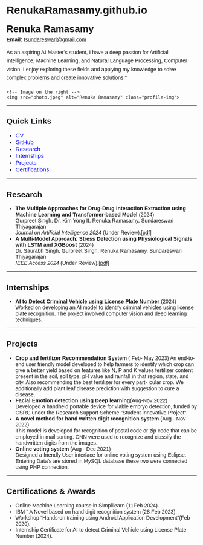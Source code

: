 # RenukaRamasamy.github.io

<!DOCTYPE html>
<html lang="en">
<head>
  <meta charset="UTF-8">
  <meta name="viewport" content="width=device-width, initial-scale=1.0">
  <title>Renuka Ramasamy</title>
  <style>
    /* Basic styling */
    body {
      font-family: Arial, sans-serif;
      margin: 20px;
    }

    /* Flexbox container for the image and contact details */
    .container {
      display: flex;
      align-items: center;
      justify-content: space-between;
      gap: 20px; /* Space between the image and info */
    }
    /* Image styling */
    .profile-img {
      width: 150px;
      height: auto;
      border-radius: 8px;
    }

    /* Right-side content */
    .info {
      flex-grow: 1;
      display: flex;
      flex-direction: column;
      justify-content: center;
    }

    /* Name and email alignment */
    .info h1 {
      margin: 0;
      font-size: 1.8em;
    }

    .info p {
      margin: 5px 0;
    }

    /* Self-introduction */
    .info .introduction {
      margin-top: 10px;
      font-size: 1em;
      line-height: 1.6;
    }

    /* Link styles */
    .sections a {
      color: blue;
      text-decoration: none;
      font-size: 1.1em;
    }

    .sections a:hover {
      text-decoration: underline;
    }

    /* Responsive design for smaller screens */
    @media screen and (max-width: 768px) {
      .container {
        flex-direction: column;
        align-items: center;
        text-align: center;
      }

      .profile-img {
        margin-bottom: 20px;
      }

      .info {
        align-items: center;
      }
    }
  </style>
</head>
<body>

  <div class="container">
    <!-- Name, email, and self-introduction on the left -->
    <div class="info">
      <h1>Renuka Ramasamy</h1>
      <p><strong>Email:</strong> <a href="mailto:renukabecs7@gmail.com">tsundareswari@gmail.com</a></p>
      <p class="introduction">
        As an aspiring AI Master's student, I have a deep passion for Artificial Intelligence, Machine Learning, and Natural Language Processing, Computer vision. I enjoy exploring these fields and applying my knowledge to solve complex problems and create innovative solutions."
      </p>
    </div>

    <!-- Image on the right -->
    <img src="photo.jpeg" alt="Renuka Ramasamy" class="profile-img">
  </div>

  <hr>

  <!-- Links to sections -->
  <section class="sections">
    <h2>Quick Links</h2>
    <ul>
      <li><a href="CV.pdf">CV</a></li>
      <li><a href="https://github.com/RenukaRamaNagu" target="_blank">GitHub</a></li>
      <li><a href="#research">Research</a></li>
      <li><a href="#internships">Internships</a></li>
      <li><a href="#projects">Projects</a></li>
      <li><a href="#certifications">Certifications</a></li>
    </ul>
  </section>

  <hr>
    <!-- Research Section -->
  <section id="research">
    <h2>Research</h2>
    <ul>
      <li>
        <strong>The Multiple Approaches for Drug-Drug Interaction Extraction using Machine Learning and Transformer-based Model </strong> (2024)<br>
        Gurpreet Singh, Dr. Kim Yong II, Renuka Ramasamy, Sundareswari Thiyagarajan<br>
        <em>Journal on Artificial Intelligence 2024 </em>(Under Review).<a href="The Multiple Approaches for Drug-Drug Interaction Extraction using Machine learning and transformer-based Model.pdf">[pdf]</a>
      </li>
      <li>
        <strong> A Multi-Model Approach: Stress Detection using Physiological Signals with LSTM and XGBoost </strong> (2024)<br>
        Dr. Saurabh Singh, Gurpreet Singh, Renuka Ramasamy, Sundareswari Thiyagarajan<br>
        <em>IEEE Access 2024 </em> (Under Review).<a href="A Multi-Model Approach- Stress Detection using Physiological Signals with LSTM and XGBoost.pdf">[pdf]</a>
      </li>
    </ul>
  </section>

  <hr>
  <!-- Internship Section -->
  <section id="internships">
    <h2>Internships</h2>
    <ul>
      <li>
        <a href="https://gurpreetsinghwsu.github.io/cv/projects.html"><strong>AI to Detect Criminal Vehicle using License Plate Number</strong> (2024)</a><br>
        Worked on developing an AI model to identify criminal vehicles using license plate recognition. The project involved computer vision and deep learning techniques.
      </li>
      <!-- Add more internships as needed -->
    </ul>
  </section>

  <hr>

  <!-- Projects Section -->
  <section id="projects">
    <h2>Projects</h2>
    <ul>
      <li>
        <strong> Crop and fertilizer Recommendation System</strong> ( Feb- May 2023)</<br>
        An end-to-end user friendly model developed to help farmers to identify which crop can give a better yield based on features like N, P and K values 
fertilizer content present in the soil, soil type, pH value and rainfall in that region, state, and city. Also recommending the best fertilizer for every part-
icular crop. We additionally add plant leaf disease prediction with suggestion to cure a disease.
      </li>
      <li>
        <strong>Facial Emotion detection using Deep learning</strong>(Aug-Nov 2022) <br>
        Developed a handheld portable device for viable embryo detection, funded by CSRC under the Research Support Scheme "Student Innovative Project".
      </li>
      <li>
        <strong>A novel method for hand written digit recognition system </strong>(Aug - Nov 2022)<br>
        This model is developed for recognition of postal code or zip code that can be employed in mail sorting. CNN were used to recognize and classify the handwritten digits from the images.
      </li>
      <li>
        <strong>Online voting system </strong>(Aug - Dec 2021) <br>
        Designed a friendly User interface for online voting system using Eclipse. Entering Data’s are stored in MySQL database these two were connected using PHP connection.
       </li> 
    </ul>
  </section>

  <hr>

  <!-- Certifications Section -->
  <section id="certifications">
    <h2>Certifications & Awards</h2>
    <ul>
      <li>Online Machine Learning course in Simplilearn (11Feb 2024).</li>
      <li>IBM “ A Novel based on hand digit recognition system (28 Feb 2023).</li>
      <li>Workshop “Hands-on training using Android Application Development”(Feb 2020).</li>
      <li>Internship Certificate for AI to detect Criminal Vehicle using License Plate Number (2024).</li>
    </ul>
  </section>

</body>
</html>
